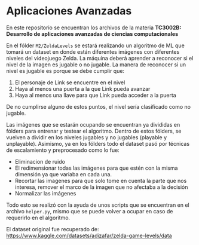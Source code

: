 # Aplicaciones Avanzadas
En este repositorio se encuentran los archivos de la materia **TC3002B: Desarrollo de aplicaciones avanzadas de ciencias computacionales**

En el fólder `M2/ZeldaLevels` se estará realizando un algoritmo de ML que tomará un dataset en donde están diferentes imágenes con diferentes niveles del videojuego Zelda. La máquina deberá aprender a reconocer si el nivel de la imagen es jugable o no jugable. La manera de reconocer si un nivel es jugable es porque se debe cumplir que:
1. El personaje de Link se encuentre en el nivel
2. Haya al menos una puerta a la que Link pueda avanzar
3. Haya al menos una llave para que Link pueda acceder a la puerta

De no cumplirse alguno de estos puntos, el nivel sería clasificado como no jugable.

Las imágenes que se estarán ocupando se encuentran ya divididas en fólders para entrenar y testear el algoritmo. Dentro de estos fólders, se vuelven a dividir en los niveles jugables y no jugables (playable y unplayable). Asimismo, ya en los fólders todo el dataset pasó por técnicas de escalamiento y preprocesado como lo fue:
- Eliminacion de ruido
- El redimensionar todas las imágenes para que estén con la misma dimensión ya que variaba en cada una.
- Recortar las imagenes para que solo tome en cuenta la parte que nos interesa, remover el marco de la imagen que no afectaba a la decisión
- Normalizar las imágenes

Todo esto se realizó con la ayuda de unos scripts que se encuentran en el archivo `helper.py`, mismo que se puede volver a ocupar en caso de requerirlo en el algoritmo.




El dataset original fue recuperado de: https://www.kaggle.com/datasets/adizafar/zelda-game-levels/data